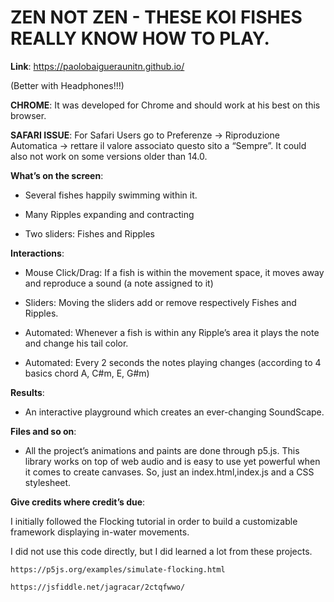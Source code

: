 # ZEN NOT ZEN - THESE KOI FISHES REALLY KNOW HOW TO PLAY. 

**Link**: https://paolobaigueraunitn.github.io/

(Better with Headphones!!!)

**CHROME**: It was developed for Chrome and should work at his best on this browser.

**SAFARI ISSUE**: For Safari Users go to Preferenze -> Riproduzione Automatica -> rettare il valore associato questo sito a “Sempre”. It could also not work on some versions older than 14.0.

**What’s on the screen**: 

- Several fishes happily swimming within it. 

- Many Ripples expanding and contracting

- Two sliders: Fishes and Ripples

**Interactions**:

- Mouse Click/Drag: If a fish is within the movement space, it moves away and reproduce a sound (a note assigned to it)

- Sliders: Moving the sliders add or remove respectively Fishes and Ripples.

- Automated: Whenever a fish is within any Ripple’s area it plays the note and change his tail color. 

- Automated: Every 2 seconds the notes playing changes (according to 4 basics chord A, C#m, E, G#m)

**Results**:

- An interactive playground which creates an ever-changing 
	SoundScape. 

		
**Files and so on**:

- All the project’s animations and paints are done through p5.js. This library works on top of web audio and is easy to use yet powerful when it comes to create canvases.
	So, just an index.html,index.js and a CSS stylesheet.

**Give credits where credit’s due**:

I initially followed the Flocking tutorial in order to 	build a customizable framework displaying in-water movements. 

I did not use this code directly, but I did learned a 	lot from these projects.

	https://p5js.org/examples/simulate-flocking.html
	
	https://jsfiddle.net/jagracar/2ctqfwwo/
